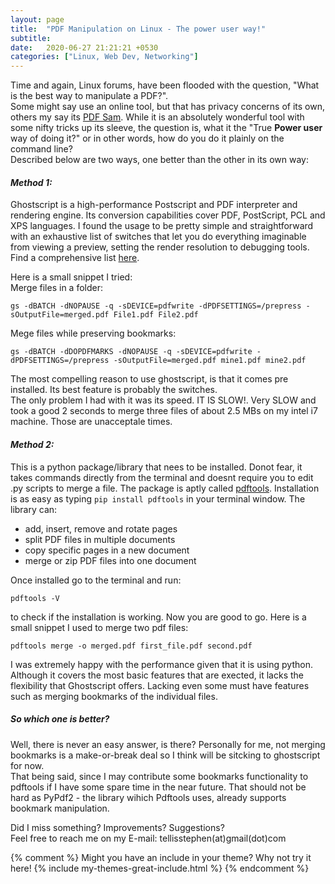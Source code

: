 ```yaml
---
layout: page
title:  "PDF Manipulation on Linux - The power user way!"
subtitle: 
date:   2020-06-27 21:21:21 +0530
categories: ["Linux, Web Dev, Networking"]
---
```


Time and again, Linux forums, have been flooded with the question, "What is the best way to manipulate a PDF?".   
Some might say use an online tool, but that has privacy concerns of its own, others my say its [PDF Sam](https://pdfsam.org/ "Checkout PDF Sam"). While it is an absolutely wonderful tool with some nifty tricks up its sleeve, the question is, what it the "True **Power user** way of doing it?" or in other words, how do you do it plainly on the command line?   
Described below are two ways, one better than the other in its own way:
#### _Method 1:_
Ghostscript is a high-performance Postscript and PDF interpreter and rendering engine. Its conversion capabilities cover PDF, PostScript, PCL and XPS languages.
I found the usage to be pretty simple and straightforward with an exhaustive list of switches that let you do everything imaginable from viewing a preview, setting the render resolution to debugging tools. Find a comprehensive list [here](https://www.ghostscript.com/doc/9.52/Use.htm "Visit site").

Here is a small snippet I tried:   
Merge files in a folder:
```
gs -dBATCH -dNOPAUSE -q -sDEVICE=pdfwrite -dPDFSETTINGS=/prepress -sOutputFile=merged.pdf File1.pdf File2.pdf
```
Mege files while preserving bookmarks:
```
gs -dBATCH -dDOPDFMARKS -dNOPAUSE -q -sDEVICE=pdfwrite -dPDFSETTINGS=/prepress -sOutputFile=merged.pdf mine1.pdf mine2.pdf
```
The most compelling reason to use ghostscript, is that it comes pre installed. Its best feature is probably the switches.   
The only problem I had with it was its speed. IT IS SLOW!. Very SLOW and took a good 2 seconds to merge three files of about 2.5 MBs on my intel i7 machine. Those are unacceptale times.

#### _Method 2:_
This is a python package/library that nees to be installed. Donot fear, it takes commands directly from the terminal and doesnt require you to edit .py scripts to merge a file.
The package is aptly called [pdftools](https://pypi.org/project/pdftools/ "Go to site"). Installation is as easy as typing `pip install pdftools` in your terminal window.
The library can:
-   add, insert, remove and rotate pages
-   split PDF files in multiple documents
-   copy specific pages in a new document
-   merge or zip PDF files into one document  

Once installed go to the terminal and run:
```
pdftools -V
```
to check if the installation is working. Now you are good to go.
Here is a small snippet I used to merge two pdf files:
```
pdftools merge -o merged.pdf first_file.pdf second.pdf
```
I was extremely happy with the performance given that it is using python.
Although it covers the most basic features that are exected, it lacks the flexibility that Ghostscript offers. Lacking even some must have features such as merging bookmarks of the individual files.   

##### So which one is better? 
Well, there is never an easy answer, is there? Personally for me, not merging bookmarks is a make-or-break deal so I think will be sitcking to ghostscript for now.  
That being said, since I may contribute some bookmarks functionality to pdftools if I have some spare time in the near future. That should not be hard as PyPdf2 - the library wihich Pdftools uses, already supports bookmark manipulation.

Did I miss something? Improvements? Suggestions?   
Feel free to reach me on my E-mail: tellisstephen(at)gmail(dot)com

{% comment %}
Might you have an include in your theme? Why not try it here!
{% include my-themes-great-include.html %}
{% endcomment %}

